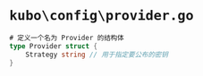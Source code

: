 # `kubo\config\provider.go`

```go
# 定义一个名为 Provider 的结构体
type Provider struct {
    Strategy string // 用于指定要公布的密钥
}
```